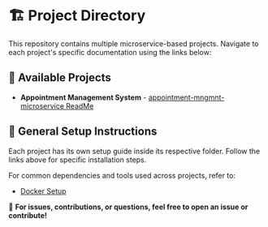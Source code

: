 # 🏗️ Project Directory

This repository contains multiple microservice-based projects. Navigate to each project's specific documentation using the links below:

## 📜 Available Projects

- **Appointment Management System** - [appointment-mngmnt-microservice ReadMe](./appointmnt-mngmnt-microservice/readme.md)


## 🚀 General Setup Instructions
Each project has its own setup guide inside its respective folder. Follow the links above for specific installation steps.

For common dependencies and tools used across projects, refer to:

- [Docker Setup](./docs/docker-setup.md)

📩 **For issues, contributions, or questions, feel free to open an issue or contribute!**

